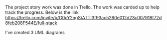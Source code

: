 The project story work was done in Trello. The work was carded up to help track the progress. Below is the link
https://trello.com/invite/b/G0cY2ngS/ATTI3f93ac5260e012d23c007918f72d8feb208F544E/full-stack

I've created 3 UML diagrams
